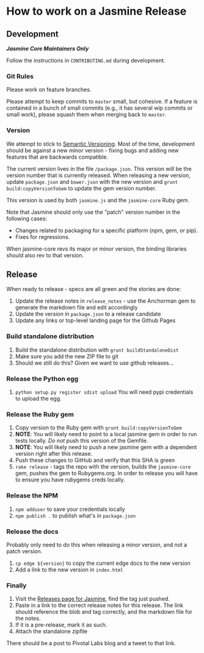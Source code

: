 # How to work on a Jasmine Release

## Development
___Jasmine Core Maintainers Only___

Follow the instructions in `CONTRIBUTING.md` during development.

### Git Rules

Please work on feature branches.

Please attempt to keep commits to `master` small, but cohesive. If a feature is contained in a bunch of small commits (e.g., it has several wip commits or small work), please squash them when merging back to `master`.

### Version

We attempt to stick to [Semantic Versioning](http://semver.org/). Most of the time, development should be against a new minor version - fixing bugs and adding new features that are backwards compatible.

The current version lives in the file `/package.json`. This version will be the version number that is currently released. When releasing a new version, update `package.json` and `bower.json` with the new version and `grunt build:copyVersionToGem` to update the gem version number.

This version is used by both `jasmine.js` and the `jasmine-core` Ruby gem.

Note that Jasmine should only use the "patch" version number in the following cases:

* Changes related to packaging for a specific platform (npm, gem, or pip).
* Fixes for regressions.

When jasmine-core revs its major or minor version, the binding libraries should also rev to that version.

## Release

When ready to release - specs are all green and the stories are done:

1. Update the release notes in `release_notes` - use the Anchorman gem to generate the markdown file and edit accordingly
1. Update the version in `package.json` to a release candidate
1. Update any links or top-level landing page for the Github Pages

### Build standalone distribution

1. Build the standalone distribution with `grunt buildStandaloneDist`
1. Make sure you add the new ZIP file to git
 1. Should we still do this? Given we want to use github releases...

### Release the Python egg

1. `python setup.py register sdist upload` You will need pypi credentials to upload the egg.

### Release the Ruby gem

1. Copy version to the Ruby gem with `grunt build:copyVersionToGem`
1. __NOTE__: You will likely need to point to a local jasmine gem in order to run tests locally. _Do not_ push this version of the Gemfile.
1. __NOTE__: You will likely need to push a new jasmine gem with a dependent version right after this release.
1. Push these changes to GitHub and verify that this SHA is green
1. `rake release` - tags the repo with the version, builds the `jasmine-core` gem, pushes the gem to Rubygems.org. In order to release you will have to ensure you have rubygems creds locally.

### Release the NPM

1. `npm adduser` to save your credentials locally
1. `npm publish .` to publish what's in `package.json`

### Release the docs

Probably only need to do this when releasing a minor version, and not a patch version.

1. `cp edge ${version}` to copy the current edge docs to the new version
1. Add a link to the new version in `index.html`

### Finally

1. Visit the [Releases page for Jasmine](https://github.com/jasmine/jasmine/releases), find the tag just pushed.
 1. Paste in a link to the correct release notes for this release. The link should reference the blob and tag correctly, and the markdown file for the notes.
 1. If it is a pre-release, mark it as such.
 1. Attach the standalone zipfile


There should be a post to Pivotal Labs blog and a tweet to that link.
